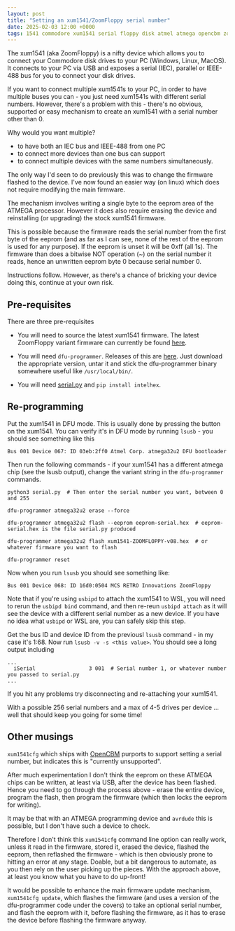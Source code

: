 ```yaml
---
layout: post
title: "Setting an xum1541/ZoomFloppy serial number"
date: 2025-02-03 12:00 +0000
tags: 1541 commodore xum1541 serial floppy disk atmel atmega opencbm zoomfloppy
---
```


The xum1541 (aka ZoomFloppy) is a nifty device which allows you to connect your Commodore disk drives to your PC (Windows, Linux, MacOS).  It connects to your PC via USB and exposes a serial (IEC), parallel or IEEE-488 bus for you to connect your disk drives.

If you want to connect multiple xum1541s to your PC, in order to have multiple buses you can - you just need xum1541s with different serial numbers.  However, there's a problem with this - there's no obvious, supported or easy mechanism to create an xum1541 with a serial number other than 0.

Why would you want multiple?
* to have both an IEC bus and IEEE-488 from one PC
* to connect more devices than one bus can support
* to connect multiple devices with the same numbers simultaneously.

The only way I'd seen to do previously this was to change the firmware flashed to the device.  I've now found an easier way (on linux) which does not require modifying the main firmware.

The mechanism involves writing a single byte to the eeprom area of the ATMEGA processor.  However it does also require erasing the device and reinstalling (or upgrading) the stock xum1541 firmware.

This is possible because the firmware reads the serial number from the first byte of the eeprom (and as far as I can see, none of the rest of the eeprom is used for any purpose).  If the eeprom is unset it will be 0xff (all 1s).  The firmware than does a bitwise NOT operation (~) on the serial number it reads, hence an unwritten eeprom byte 0 because serial number 0.

Instructions follow.  However, as there's a chance of bricking your device doing this, continue at your own risk.

## Pre-requisites

There are three pre-requisites

* You will need to source the latest xum1541 firmware.  The latest ZoomFloppy variant firmware can currently be found [here](https://github.com/OpenCBM/OpenCBM/blob/master/xum1541/xum1541-ZOOMFLOPPY-v08.hex).

* You will need `dfu-programmer`.  Releases of this are [here](https://github.com/dfu-programmer/dfu-programmer/releases).  Just download the appropriate version, untar it and stick the dfu-programmer binary somewhere useful like `/usr/local/bin/`.

* You will need [serial.py](https://github.com/piersfinlayson/xum1541/blob/main/scripts/serial.py) and `pip install intelhex`.

## Re-programming

Put the xum1541 in DFU mode.  This is usually done by pressing the button on the xum1541.  You can verify it's in DFU mode by running `lsusb` - you should see something like this

```
Bus 001 Device 067: ID 03eb:2ff0 Atmel Corp. atmega32u2 DFU bootloader
```

Then run the following commands - if your xum1541 has a different atmega chip (see the lsusb output), change the variant string in the `dfu-programmer` commands.

```
python3 serial.py  # Then enter the serial number you want, between 0 and 255

dfu-programmer atmega32u2 erase --force

dfu-programmer atmega32u2 flash --eeprom eeprom-serial.hex  # eeprom-serial.hex is the file serial.py produced

dfu-programmer atmega32u2 flash xum1541-ZOOMFLOPPY-v08.hex  # or whatever firmware you want to flash

dfu-programmer reset
```

Now when you run `lsusb` you should see something like:

```
Bus 001 Device 068: ID 16d0:0504 MCS RETRO Innovations ZoomFloppy
```

Note that if you're using `usbipd` to attach the xum1541 to WSL, you will need to rerun the `usbipd bind` command, and then re-reun `usbipd attach` as it will see the device with a different serial number as a new device.  If you have no idea what `usbipd` or WSL are, you can safely skip this step. 

Get the bus ID and device ID from the previousl `lsusb` command - in my case it's 1:68.  Now run `lsusb -v -s <this value>`.  You should see a long output including 

```
...
  iSerial                 3 001  # Serial number 1, or whatever number you passed to serial.py
...
```

If you hit any problems try disconnecting and re-attaching your xum1541.

With a possible 256 serial numbers and a max of 4-5 drives per device ... well that should keep you going for some time!

## Other musings

`xum1541cfg` which ships with [OpenCBM](https://github.com/OpenCBM/OpenCBM) purports to support setting a serial number, but indicates this is "currently unsupported".

After much experimentation I don't think the eeprom on these ATMEGA chips can be written, at least via USB, after the device has been flashed.  Hence you need to go through the process above - erase the entire device, program the flash, then program the firmware (which then locks the eeprom for writing). 

It may be that with an ATMEGA programming device and `avrdude` this is possible, but I don't have such a device to check.

Therefore I don't think this `xum1541cfg` command line option can really work, unless it read in the firmware, stored it, erased the device, flashed the eeprom, then reflashed the firmware - which is then obviously prone to hitting an error at any stage.  Doable, but a bit dangerous to automate, as you then rely on the user picking up the pieces.  With the approach above, at least you know what you have to do up-front! 

It would be possible to enhance the main firmware update mechanism, `xum1541cfg update`, which flashes the firmware (and uses a version of the dfu-programmer code under the covers) to take an optional serial number, and flash the eeprom with it, before flashing the firmware, as it has to erase the device before flashing the firmware anyway.